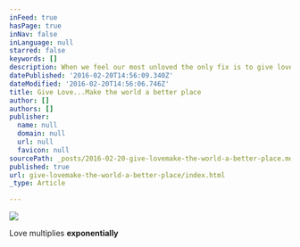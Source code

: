 ```yaml
---
inFeed: true
hasPage: true
inNav: false
inLanguage: null
starred: false
keywords: []
description: When we feel our most unloved the only fix is to give love....expecting nothing in return.
datePublished: '2016-02-20T14:56:09.340Z'
dateModified: '2016-02-20T14:56:06.746Z'
title: Give Love...Make the world a better place
author: []
authors: []
publisher:
  name: null
  domain: null
  url: null
  favicon: null
sourcePath: _posts/2016-02-20-give-lovemake-the-world-a-better-place.md
published: true
url: give-lovemake-the-world-a-better-place/index.html
_type: Article

---
```

![](https://the-grid-user-content.s3-us-west-2.amazonaws.com/84b5a046-8eb1-4c7d-8c67-5d7e08ccf4cc.png)

Love multiplies **exponentially**
